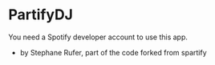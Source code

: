 # PartifyDJ

You need a Spotify developer account to use this app.


- by Stephane Rufer, part of the code forked from spartify
